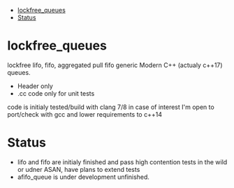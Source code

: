 - [lockfree_queues](#lockfree_queues)
- [Status](#Status)

# lockfree_queues

lockfree lifo, fifo, aggregated pull fifo generic Modern C++ (actualy c++17) queues.

- Header only
- .cc code only for unit tests

code is initialy tested/build with clang 7/8
in case of interest I'm open to port/check with gcc and lower requirements to c++14

# Status
- lifo and fifo are initialy finished and pass high contention tests in the wild or udner ASAN, have plans to extend tests
- afifo_queue is under development unfinished.
